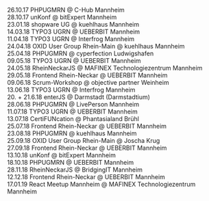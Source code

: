 26.10.17 PHPUGMRN @ C-Hub Mannheim  
28.10.17 unKonf @ bitExpert Mannheim  
23.01.18 shopware UG @ kuehlhaus Mannheim  
14.03.18 TYPO3 UGRN @ UEBERBIT Mannheim​  
11.04.18 TYPO3 UGRN @ Interfrog Mannheim  
24.04.18 OXID User Group Rhein-Main @ kuehlhaus Mannheim  
25.04.18 PHPUGMRN @ cyperfection Ludwigshafen  
09.05.18 TYPO3 UGRN @ UEBERBIT Mannheim  
24.05.18 RheinNeckarJS @ MAFINEX Technologiezentrum Mannheim  
29.05.18 Frontend Rhein-Neckar @ UEBERBIT Mannheim  
09.06.18 Scrum-Workshop @ objective partner Weinheim  
13.06.18 TYPO3 UGRN @ Interfrog Mannheim  
20. + 21.6.18 enterJS @ Darmstadt (Darmstadtium)  
28.06.18 PHPUGMRN @ LivePerson Mannheim​  
11.07.18 TYPO3 UGRN @ UEBERBIT Mannheim  
13.07.18 CertiFUNcation @ Phantasialand Brühl  
25.07.18 Frontend Rhein-Neckar @ UEBERBIT Mannheim  
23.08.18 PHPUGMRN @ kuehlhaus Mannheim​  
25.09.18 OXID User Group Rhein-Main @ Joscha Krug  
27.09.18 Frontend Rhein-Neckar @ UEBERBIT Mannheim  
13.10.18 unKonf @ bitExpert Mannheim  
18.10.18 PHPUGMRN @ UEBERBIT Mannheim​  
28.11.18 RheinNeckarJS @ BridgingIT Mannheim  
12.12.18 Frontend Rhein-Neckar @ UEBERBIT Mannheim  
17.01.19 React Meetup Mannheim @ MAFINEX Technologiezentrum Mannheim  